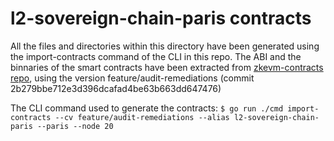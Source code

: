 # l2-sovereign-chain-paris contracts

All the files and directories within this directory have been generated using the import-contracts command of the CLI in this repo.
The ABI and the binnaries of the smart contracts have been extracted from [zkevm-contracts repo](https://github.com/0xPolygonHermez/zkevm-contracts), using the version feature/audit-remediations (commit 2b279bbe712e3d396dcafad4be63b663dd647476)

The CLI command used to generate the contracts: `$ go run ./cmd import-contracts --cv feature/audit-remediations --alias l2-sovereign-chain-paris --paris --node 20`

